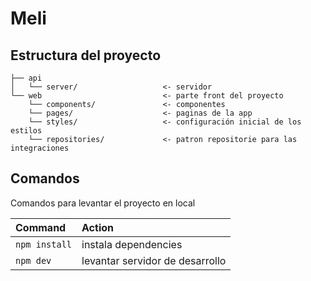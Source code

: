 # Meli

## Estructura del proyecto

```
├── api
│   └── server/                   <- servidor
└── web                           <- parte front del proyecto
    └── components/               <- componentes
    └── pages/                    <- paginas de la app
    └── styles/                   <- configuración inicial de los estilos
    └── repositories/             <- patron repositorie para las integraciones
```

## Comandos
Comandos para levantar el proyecto en local

| Command                       | Action                                                    |
| :---------------------        | :-----------------------------------------------          |
| `npm install`                 | instala dependencies    |
| `npm dev`                     | levantar servidor de desarrollo |  
